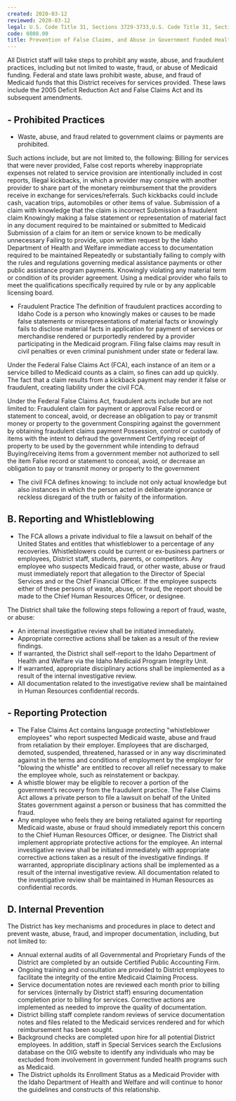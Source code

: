```yaml
---
created: 2020-03-12
reviewed: 2020-03-12
legal: U.S. Code Title 31, Sections 3729-3733,U.S. Code Title 31, Sections 3801-3812,U.S. Code Title 18, Section 287,Idaho Code § 56-209h
code: 0808.00
title: Prevention of False Claims, and Abuse in Government Funded Health Programs
---
```




All District staff will take steps to prohibit any waste, abuse, and fraudulent practices, including but not limited to
waste, fraud, or abuse of Medicaid funding. Federal and state laws prohibit waste, abuse, and fraud of Medicaid
funds that this District receives for services provided. These laws include the 2005 Deficit Reduction Act and False
Claims Act and its subsequent amendments.

## - Prohibited Practices


- Waste, abuse, and fraud related to government claims or payments are prohibited.


Such actions include, but are not limited to, the following:
Billing for services that were never provided,
False cost reports whereby inappropriate expenses not related to service provision are
intentionally included in cost reports,
Illegal kickbacks, in which a provider may conspire with another provider to share part of the
monetary reimbursement that the providers receive in exchange for services/referrals. Such
kickbacks could include cash, vacation trips, automobiles or other items of value.
Submission of a claim with knowledge that the claim is incorrect
Submission a fraudulent claim
Knowingly making a false statement or representation of material fact in any document required to
be maintained or submitted to Medicaid
Submission of a claim for an item or service known to be medically unnecessary
Failing to provide, upon written request by the Idaho Department of Health and Welfare
immediate access to documentation required to be maintained
Repeatedly or substantially failing to comply with the rules and regulations governing medical
assistance payments or other public assistance program payments.
Knowingly violating any material term or condition of its provider agreement.
Using a medical provider who fails to meet the qualifications specifically required by rule or by any
applicable licensing board.


- Fraudulent Practice
The definition of fraudulent practices according to Idaho Code is a person who knowingly makes or
causes to be made false statements or misrepresentations of material facts or knowingly fails to disclose
material facts in application for payment of services or merchandise rendered or purportedly rendered
by a provider participating in the Medicaid program. Filing false claims may result in civil penalties or
even criminal punishment under state or federal law.


Under the Federal False Claims Act (FCA), each instance of an item or a service billed to Medicaid counts
as a claim, so fines can add up quickly. The fact that a claim results from a kickback payment may render
it false or fraudulent, creating liability under the civil FCA.


Under the Federal False Claims Act, fraudulent acts include but are not limited to:
Fraudulent claim for payment or approval
False record or statement to conceal, avoid, or decrease an obligation to pay or transmit money or
property to the government
Conspiring against the government by obtaining fraudulent claims payment
Possession, control or custody of items with the intent to defraud the government
Certifying receipt of property to be used by the government while intending to defraud
Buying/receiving items from a government member not authorized to sell the item
False record or statement to conceal, avoid, or decrease an obligation to pay or transmit money or
property to the government


- The civil FCA defines knowing:
to include not only actual knowledge but also instances in which the person acted in deliberate
ignorance or reckless disregard of the truth or falsity of the information.

## B. Reporting and Whistleblowing


- The FCA allows a private individual to file a lawsuit on behalf of the United States and entitles that
whistleblower to a percentage of any recoveries. Whistleblowers could be current or ex-business
partners or employees, District staff, students, parents, or competitors. Any employee who suspects
Medicaid fraud, or other waste, abuse or fraud must immediately report that allegation to the Director of
Special Services and or the Chief Financial Officer. If the employee suspects either of these persons of
waste, abuse, or fraud, the report should be made to the Chief Human Resources Officer, or designee.


The District shall take the following steps following a report of fraud, waste, or abuse:


- An internal investigative review shall be initiated immediately.
- Appropriate corrective actions shall be taken as a result of the review findings.
- If warranted, the District shall self-report to the Idaho Department of Health and Welfare via the
Idaho Medicaid Program Integrity Unit.
- If warranted, appropriate disciplinary actions shall be implemented as a result of the internal
investigative review.
- All documentation related to the investigative review shall be maintained in Human Resources
confidential records.

## - Reporting Protection


- The False Claims Act contains language protecting "whistleblower employees" who report suspected
Medicaid waste, abuse and fraud from retaliation by their employer. Employees that are discharged,
demoted, suspended, threatened, harassed or in any way discriminated against in the terms and
conditions of employment by the employer for "blowing the whistle" are entitled to recover all relief
necessary to make the employee whole, such as reinstatement or backpay.
- A whistle blower may be eligible to recover a portion of the government’s recovery from the fraudulent
practice. The False Claims Act allows a private person to file a lawsuit on behalf of the United States
government against a person or business that has committed the fraud.
- Any employee who feels they are being retaliated against for reporting Medicaid waste, abuse or fraud
should immediately report this concern to the Chief Human Resources Officer, or designee. The District
shall implement appropriate protective actions for the employee. An internal investigative review shall
be initiated immediately with appropriate corrective actions taken as a result of the investigative
findings. If warranted, appropriate disciplinary actions shall be implemented as a result of the internal
investigative review. All documentation related to the investigative review shall be maintained in Human
Resources as confidential records.

## D. Internal Prevention


The District has key mechanisms and procedures in place to detect and prevent waste, abuse, fraud, and
improper documentation, including, but not limited to:


- Annual external audits of all Governmental and Proprietary Funds of the District are completed by an
outside Certified Public Accounting Firm.
- Ongoing training and consultation are provided to District employees to facilitate the integrity of the
entire Medicaid Claiming Process.
- Service documentation notes are reviewed each month prior to billing for services (internally by District
staff) ensuring documentation completion prior to billing for services. Corrective actions are
implemented as needed to improve the quality of documentation.
- District billing staff complete random reviews of service documentation notes and files related to the
Medicaid services rendered and for which reimbursement has been sought.
- Background checks are completed upon hire for all potential District employees. In addition, staff in
Special Services search the Exclusions database on the OIG website to identify any individuals who may
be excluded from involvement in government funded health programs such as Medicaid.
- The District upholds its Enrollment Status as a Medicaid Provider with the Idaho Department of Health
and Welfare and will continue to honor the guidelines and constructs of this relationship.


